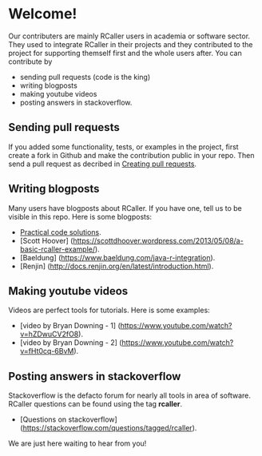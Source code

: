 # Welcome!

Our contributers are mainly RCaller users in academia or software sector. They used to integrate RCaller in their projects and they contributed to the project 
for supporting themself first and the whole users after. You can contribute by

- sending pull requests (code is the king)
- writing blogposts
- making youtube videos
- posting answers in stackoverflow.

## Sending pull requests
If you added some functionality, tests, or examples in the project, first create a fork in Github and make the contribution public in your repo. 
Then send a pull request as decribed in [Creating pull requests](https://docs.github.com/en/github/collaborating-with-issues-and-pull-requests/creating-a-pull-request).

## Writing blogposts
Many users have blogposts about RCaller. If you have one, tell us to be visible in this repo. Here is some blogposts:
- [Practical code solutions](http://stdioe.blogspot.com/search/label/rcaller).
- [Scott Hoover] (https://scottdhoover.wordpress.com/2013/05/08/a-basic-rcaller-example/).
- [Baeldung] (https://www.baeldung.com/java-r-integration).
- [Renjin] (http://docs.renjin.org/en/latest/introduction.html).

## Making youtube videos
Videos are perfect tools for tutorials. Here is some examples:
- [video by Bryan Downing - 1] (https://www.youtube.com/watch?v=hZDwuCV2fO8).
- [video by Bryan Downing - 2] (https://www.youtube.com/watch?v=fHt0cq-6BvM).

## Posting answers in stackoverflow
Stackoverflow is the defacto forum for nearly all tools in area of software. RCaller questions can be found using the tag **rcaller**.
- [Questions on stackoverflow] (https://stackoverflow.com/questions/tagged/rcaller).

We are just here waiting to hear from you!
